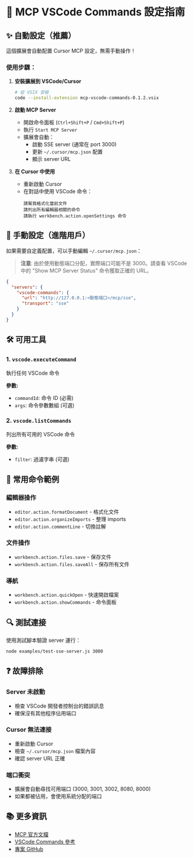 # 🚀 MCP VSCode Commands 設定指南

## ✨ 自動設定（推薦）

這個擴展會自動配置 Cursor MCP 設定，無需手動操作！

### 使用步驟：

1. **安裝擴展到 VSCode/Cursor**
   ```bash
   # 從 VSIX 安裝
   code --install-extension mcp-vscode-commands-0.1.2.vsix
   ```

2. **啟動 MCP Server**
   - 開啟命令面板 (`Ctrl+Shift+P` / `Cmd+Shift+P`)
   - 執行 `Start MCP Server`
   - 擴展會自動：
     - 啟動 SSE server (通常在 port 3000)
     - 更新 `~/.cursor/mcp.json` 配置
     - 顯示 server URL

3. **在 Cursor 中使用**
   - 重新啟動 Cursor
   - 在對話中使用 VSCode 命令：
     ```
     請幫我格式化當前文件
     請列出所有編輯器相關的命令
     請執行 workbench.action.openSettings 命令
     ```

## 🔧 手動設定（進階用戶）

如果需要自定義配置，可以手動編輯 `~/.cursor/mcp.json`：

> **注意**: 由於使用動態端口分配，實際端口可能不是 3000。請查看 VSCode 中的 "Show MCP Server Status" 命令獲取正確的 URL。

```json
{
  "servers": {
    "vscode-commands": {
      "url": "http://127.0.0.1:<動態端口>/mcp/sse",
      "transport": "sse"
    }
  }
}
```

## 🛠️ 可用工具

### 1. `vscode.executeCommand`
執行任何 VSCode 命令

**參數:**
- `commandId`: 命令 ID (必需)
- `args`: 命令參數數組 (可選)

### 2. `vscode.listCommands`
列出所有可用的 VSCode 命令

**參數:**
- `filter`: 過濾字串 (可選)

## 📝 常用命令範例

### 編輯器操作
- `editor.action.formatDocument` - 格式化文件
- `editor.action.organizeImports` - 整理 imports
- `editor.action.commentLine` - 切換註解

### 文件操作
- `workbench.action.files.save` - 保存文件
- `workbench.action.files.saveAll` - 保存所有文件

### 導航
- `workbench.action.quickOpen` - 快速開啟檔案
- `workbench.action.showCommands` - 命令面板

## 🔍 測試連接

使用測試腳本驗證 server 運行：

```bash
node examples/test-sse-server.js 3000
```

## ❓ 故障排除

### Server 未啟動
- 檢查 VSCode 開發者控制台的錯誤訊息
- 確保沒有其他程序佔用端口

### Cursor 無法連接
- 重新啟動 Cursor
- 檢查 `~/.cursor/mcp.json` 檔案內容
- 確認 server URL 正確

### 端口衝突
- 擴展會自動尋找可用端口 (3000, 3001, 3002, 8080, 8000)
- 如果都被佔用，會使用系統分配的端口

## 📚 更多資訊

- [MCP 官方文檔](https://modelcontextprotocol.io/)
- [VSCode Commands 參考](https://code.visualstudio.com/api/references/commands)
- [專案 GitHub](https://github.com/louisfghbvc/mcp-vscode-commands)